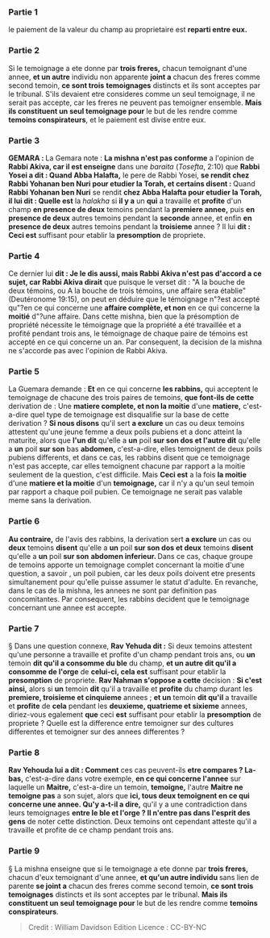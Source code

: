 
### Partie 1
le paiement de la valeur du champ au proprietaire est <b>reparti entre eux.</b>

### Partie 2
Si le temoignage a ete donne par <b>trois freres,</b> chacun temoignant d'une annee, <b>et un autre</b> individu non apparente <b>joint a</b> chacun des freres comme second temoin, <b>ce sont trois</b> <b>temoignages</b> distincts et ils sont acceptes par le tribunal. S'ils devaient etre consideres comme un seul temoignage, il ne serait pas accepte, car les freres ne peuvent pas temoigner ensemble. <b>Mais ils constituent un seul temoignage pour</b> le but de les rendre comme <b>temoins conspirateurs</b>, et le paiement est divise entre eux.

### Partie 3
<strong>GEMARA : </strong>La Gemara note : <b>La mishna n'est pas conforme</b> a l'opinion de <b>Rabbi Akiva, car il est enseigne</b> dans une <i>baraita</i> (<i>Tosefta</i>, 2:10) que <b>Rabbi Yosei a dit : Quand Abba Halafta,</b> le pere de Rabbi Yosei, <b>se rendit chez Rabbi Yohanan ben Nuri pour etudier la Torah, et certains disent : </b> Quand <b>Rabbi Yohanan ben Nuri</b> se rendit <b>chez Abba Halafta pour etudier la Torah, il lui dit : Quelle est</b> la <i>halakha</i> si <b>il y a</b> un <b>qui</b> a travaille et <b>profite</b> d'un champ <b>en presence de deux</b> temoins pendant la <b>premiere annee,</b> puis <b>en presence de deux</b> autres temoins pendant la <b>seconde</b> annee, et enfin <b>en presence de deux</b> autres temoins pendant la <b>troisieme</b> annee ? Il lui <b>dit : Ceci est</b> suffisant pour etablir la <b>presomption</b> de propriete.

### Partie 4
Ce dernier lui <b>dit : Je le dis aussi, mais Rabbi Akiva n'est pas d'accord a ce sujet, car Rabbi Akiva dirait</b> que puisque le verset dit : "A la bouche de deux témoins, ou A la bouche de trois témoins, une affaire sera établie" (Deutéronome 19:15), on peut en déduire que le témoignage n"?est accepté qu"?en ce qui concerne une <b>affaire complète, et non</b> en ce qui concerne la <b>moitié</b> d"?une affaire.</b> Dans cette mishna, bien que la présomption de propriété nécessite le témoignage que la propriété a été travaillée et a profité pendant trois ans, le témoignage de chaque paire de témoins est accepté en ce qui concerne un an. Par consequent, la decision de la mishna ne s'accorde pas avec l'opinion de Rabbi Akiva.

### Partie 5
La Guemara demande : <b>Et</b> en ce qui concerne <b>les rabbins,</b> qui acceptent le temoignage de chacune des trois paires de temoins, <b>que font-ils de cette</b> derivation de : Une <b>matiere complete, et non la moitie</b> d'une <b>matiere,</b> c'est-a-dire quel type de temoignage est disqualifie sur la base de cette derivation ? <b>Si nous disons</b> qu'il sert <b>a exclure</b> un cas ou deux temoins attestent qu'une jeune femme a deux poils pubiens et a donc atteint la maturite, alors que <b>l'un dit</b> qu'elle a <b>un</b> poil <b>sur son dos et l'autre dit</b> qu'elle a <b>un</b> poil <b>sur son</b> bas <b>abdomen,</b> c'est-a-dire, elles temoignent de deux poils pubiens differents, et dans ce cas, les rabbins disent que ce temoignage n'est pas accepte, car elles temoignent chacune par rapport a la moitie seulement de la question, c'est difficile. Mais <b>Ceci est</b> a la fois <b>la moitie</b> d'une <b>matiere et la moitie</b> d'un <b>temoignage,</b> car il n'y a qu'un seul temoin par rapport a chaque poil pubien. Ce temoignage ne serait pas valable meme sans la derivation.

### Partie 6
<b>Au contraire,</b> de l'avis des rabbins, la derivation sert <b>a exclure</b> un cas ou <b>deux</b> temoins <b>disent</b> qu'elle a <b>un</b> poil <b>sur son dos et deux</b> temoins <b>disent</b> qu'elle a <b>un</b> poil <b>sur son</b> <b>abdomen inferieur. </b> Dans ce cas, chaque groupe de temoins apporte un temoignage complet concernant la moitie d'une question, a savoir , un poil pubien, car les deux poils doivent etre presents simultanement pour qu'elle puisse assumer le statut d'adulte. En revanche, dans le cas de la mishna, les annees ne sont par definition pas concomitantes. Par consequent, les rabbins decident que le temoignage concernant une annee est accepte.

### Partie 7
§ Dans une question connexe, <b>Rav Yehuda dit :</b> Si deux temoins attestent qu'une personne a travaille et profite d'un champ pendant trois ans, ou <b>un</b> temoin <b>dit qu'il a consomme du ble</b> du champ, <b>et un autre dit qu'il a consomme de l'orge</b> de <b>celui-ci, cela est</b> suffisant pour etablir la <b>presomption</b> de propriete. <b>Rav Nahman s'oppose a cette</b> decision : <b>Si c'est ainsi,</b> alors si <b>un</b> temoin <b>dit</b> qu'il a travaille et <b>profite</b> du champ durant les <b>premiere, troisieme et cinquieme</b> annees ; <b>et un</b> temoin <b>dit qu'il</b> a travaille et <b>profite</b> de <b>cela</b> pendant les <b>deuxieme, quatrieme et sixieme</b> annees, diriez-vous egalement <b>que</b> ceci <b>est</b> suffisant pour etablir la <b>presomption</b> de propriete ? Quelle est la difference entre temoigner sur des cultures differentes et temoigner sur des annees differentes ?

### Partie 8
<b>Rav Yehouda lui a dit : Comment</b> ces cas peuvent-ils <b>etre compares ? La-bas,</b> c'est-a-dire dans votre exemple, <b>en ce qui concerne l'annee</b> sur laquelle un <b>Maitre,</b> c'est-a-dire un temoin, <b>temoigne,</b> l'autre <b>Maitre ne temoigne pas</b> a son sujet, alors que <b>ici, tous deux temoignent en ce qui concerne une annee. Qu'y a-t-il a dire,</b> qu'il y a une contradiction dans leurs temoignages <b>entre le ble et l'orge ? Il n'entre pas dans l'esprit des gens</b> de noter cette distinction. Deux temoins ont cependant atteste qu'il a travaille et profite de ce champ pendant trois ans.

### Partie 9
§ La mishna enseigne que si le temoignage a ete donne par <b>trois freres,</b> chacun d'eux temoignant d'une annee, <b>et qu'un autre individu </b> sans lien de parente <b>se joint a</b> chacun des freres comme second temoin, <b>ce sont trois</b> <b>temoignages</b> distincts et ils sont acceptes par le tribunal. <b>Mais ils constituent un seul temoignage pour</b> le but de les rendre comme <b>temoins conspirateurs</b>.

>Credit : William Davidson Edition
>Licence : CC-BY-NC